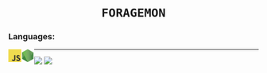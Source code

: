 <h1 align="center"><code>FORAGEMON</code></h1>

### Languages:
<img align="left" alt="JavaScript" width="26px" src="https://raw.githubusercontent.com/github/explore/80688e429a7d4ef2fca1e82350fe8e3517d3494d/topics/javascript/javascript.png" />
<img align="left" alt="Node.js" width="26px" src="https://raw.githubusercontent.com/github/explore/80688e429a7d4ef2fca1e82350fe8e3517d3494d/topics/nodejs/nodejs.png" />


---

![](https://github-readme-stats.vercel.app/api?username=foragemon)
![](https://github-readme-stats.vercel.app/api/top-langs/?username=foragemon)

